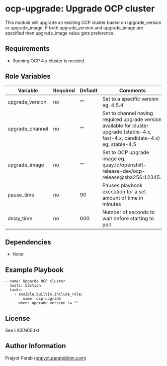 ocp-upgrade: Upgrade OCP cluster
=========

This module will upgrade an existing OCP cluster based on upgrade_version or upgrade_image. If both upgrade_version and upgrade_image are specified then upgrade_image value gets preference.

Requirements
------------

 - Running OCP 4.x cluster is needed.

Role Variables
--------------

| Variable        | Required | Default    | Comments                                                      |
|-----------------|----------|------------|---------------------------------------------------------------|
| upgrade_version | no       | ""         | Set to a specific version eg. 4.5.4                        |
| upgrade_channel | no       | ""         | Set to channel having required upgrade version available for cluster upgrade (stable-4.x, fast-4.x, candidate-4.x) eg. stable-4.5 |
| upgrade_image   | no       | ""         | Set to OCP upgrade image eg. quay.io/openshift-release-dev/ocp-release@sha256:12345.. |
| pause_time      | no       | 90         | Pauses playbook execution for a set amount of time in minutes |
| delay_time      | no       | 600        | Number of seconds to wait before starting to poll             |

Dependencies
------------

 - None

Example Playbook
----------------

    - name: Upgarde OCP cluster
      hosts: bastion
      tasks:
        - ansible.builtin.include_role:
            name: ocp-upgrade
          when: upgrade_version != ""

License
-------

See LICENCE.txt

Author Information
------------------

Prajyot Parab (prajyot.parab@ibm.com)

